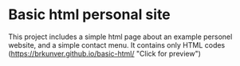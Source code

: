 # Basic html personal site

This project includes a simple html page about an example personel website, and a simple contact menu. It contains only HTML codes (https://brkunver.github.io/basic-html/ "Click for preview")
